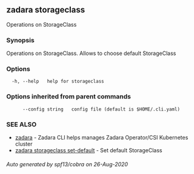 ## zadara storageclass

Operations on StorageClass

### Synopsis

Operations on StorageClass. Allows to choose default StorageClass

### Options

```
  -h, --help   help for storageclass
```

### Options inherited from parent commands

```
      --config string   config file (default is $HOME/.cli.yaml)
```

### SEE ALSO

* [zadara](README.md)	 - Zadara CLI helps manages Zadara Operator/CSI Kubernetes cluster
* [zadara storageclass set-default](zadara_storageclass_set-default.md)	 - Set default StorageClass

###### Auto generated by spf13/cobra on 26-Aug-2020
